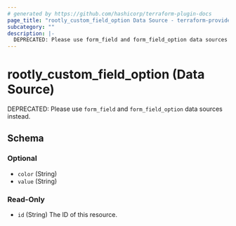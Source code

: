 ```yaml
---
# generated by https://github.com/hashicorp/terraform-plugin-docs
page_title: "rootly_custom_field_option Data Source - terraform-provider-rootly"
subcategory: ""
description: |-
  DEPRECATED: Please use form_field and form_field_option data sources instead.
---
```


# rootly_custom_field_option (Data Source)

DEPRECATED: Please use `form_field` and `form_field_option` data sources instead.



<!-- schema generated by tfplugindocs -->
## Schema

### Optional

- `color` (String)
- `value` (String)

### Read-Only

- `id` (String) The ID of this resource.


